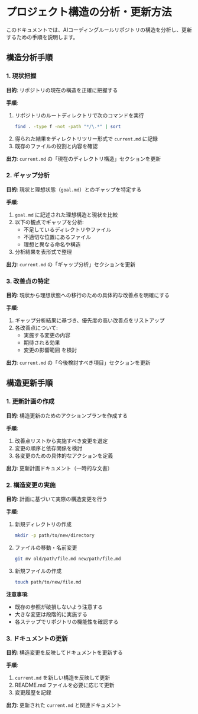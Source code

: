 # プロジェクト構造の分析・更新方法

このドキュメントでは、AIコーディングルールリポジトリの構造を分析し、更新するための手順を説明します。

## 構造分析手順

### 1. 現状把握

**目的**: リポジトリの現在の構造を正確に把握する

**手順**:
1. リポジトリのルートディレクトリで次のコマンドを実行
   ```bash
   find . -type f -not -path "*/\.*" | sort
   ```
2. 得られた結果をディレクトリツリー形式で `current.md` に記録
3. 既存のファイルの役割と内容を確認

**出力**: `current.md` の「現在のディレクトリ構造」セクションを更新

### 2. ギャップ分析

**目的**: 現状と理想状態（`goal.md`）とのギャップを特定する

**手順**:
1. `goal.md` に記述された理想構造と現状を比較
2. 以下の観点でギャップを分析:
   - 不足しているディレクトリやファイル
   - 不適切な位置にあるファイル
   - 理想と異なる命名や構造
3. 分析結果を表形式で整理

**出力**: `current.md` の「ギャップ分析」セクションを更新

### 3. 改善点の特定

**目的**: 現状から理想状態への移行のための具体的な改善点を明確にする

**手順**:
1. ギャップ分析結果に基づき、優先度の高い改善点をリストアップ
2. 各改善点について:
   - 実施する変更の内容
   - 期待される効果
   - 変更の影響範囲
   を検討

**出力**: `current.md` の「今後検討すべき項目」セクションを更新

## 構造更新手順

### 1. 更新計画の作成

**目的**: 構造更新のためのアクションプランを作成する

**手順**:
1. 改善点リストから実施すべき変更を選定
2. 変更の順序と依存関係を検討
3. 各変更のための具体的なアクションを定義

**出力**: 更新計画ドキュメント（一時的な文書）

### 2. 構造変更の実施

**目的**: 計画に基づいて実際の構造変更を行う

**手順**:
1. 新規ディレクトリの作成
   ```bash
   mkdir -p path/to/new/directory
   ```
2. ファイルの移動・名前変更
   ```bash
   git mv old/path/file.md new/path/file.md
   ```
3. 新規ファイルの作成
   ```bash
   touch path/to/new/file.md
   ```

**注意事項**:
- 既存の参照が破損しないよう注意する
- 大きな変更は段階的に実施する
- 各ステップでリポジトリの機能性を確認する

### 3. ドキュメントの更新

**目的**: 構造変更を反映してドキュメントを更新する

**手順**:
1. `current.md` を新しい構造を反映して更新
2. README.md ファイルを必要に応じて更新
3. 変更履歴を記録

**出力**: 更新された `current.md` と関連ドキュメント